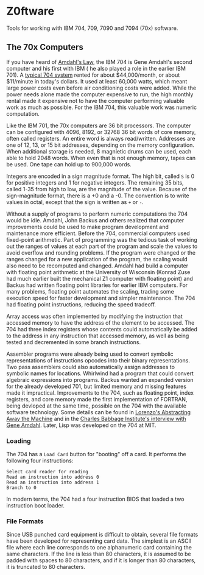 # Z0ftware
Tools for working with IBM 704, 709, 7090 and 7094 (70x) software.

## The 70x Computers

If you have heard of [Amdahl's Law](https://en.wikipedia.org/wiki/Amdahl%27s_law), the IBM 704 is Gene Amdahl's second computer and his first with IBM ( he also played a role in the earlier IBM 701). A [typical 704 system](https://ed-thelen.org/comp-hist/BRL61-ibm0704.html) rented for about $44,000/month, or about $11/minute in today's dollars. It used at least 60,000 watts, which meant large power costs even before air conditioning costs were added. While the power needs alone made the computer expensive to run, the high monthly rental made it expensive not to have the computer performing valuable work as much as possible. For the IBM 704, this valuable work was numeric computation.

Like the IBM 701, the 70x computers are 36 bit processors. The computer can be configured with 4096, 8192, or 32768 36 bit words of core memory, often called registers. An entire word is always read/written. Addresses are one of 12, 13, or 15 bit addresses, depending on the memory configuration.  When additional storage is needed, 8 magnietic drums can be used, each able to hold 2048 words. When even that is not enough memory, tapes can be used. One tape can hold up to 900,000 words.

Integers are encoded in a sign magnitude format. The high bit, called `S` is 0 for positive integers and 1 for negative integers. The remaining 35 bits, called 1-35 from high to low, are the magnitude of the value. Because of the sign-magnitude format, there is a +0 and a -0. The convention is to write values in octal, except that the sign is written as `+` or `-`.

Without a supply of programs to perform numeric computations the 704 would be idle. Amdahl, John Backus and others realized that computer improvements could be used to make program development and maintenance more efficient. Before the 704, commercial computers used fixed-point arithmetic. Part of programming was the tedious task of working out the ranges of values at each part of the program and scale the values to avoid overflow and rounding problems. If the program were changed or the ranges changed for a new application of the program, the scaling would also need to be recomputed and changed. Amdahl had build a computer with floating point arithmetic at the University of Wisconsin (Konrad Zuse had much earlier built the mechanical Z1 computer with floating point) and Backus had written floating point libraries for earlier IBM computers. For many problems, floating point automates the scaling, trading some execution speed for faster development and simpler maintenance. The 704 had floating point instructions, reducing the speed tradeoff.

Array access was often implemented by modifying the instruction that accessed memory to have the address of the element to be accessed. The 704 had three index registers whose contents could automatically be added to the address in any instruction that accessed memory, as well as being tested and decremented in some branch instructions.

Assembler programs were already being used to convert symbolic representations of instructions opcodes into their binary representations. Two pass assemblers could also automatically assign addresses to symbolic names for locations. Whirlwind had a program that could convert algebraic expressions into programs. Backus wanted an expanded version for the already developed 701, but limited memory and missing features made it impractical. Improvements to the 704, such as floating point, index registers, and core memory made the first implementation of FORTRAN, being devloped at the same time, possible on the 704 with the available software technology. Some details can be found in [Lorenzo's Abstracting Away the Machine](https://www.amazon.com/Abstracting-Away-Machine-Programming-TRANslation/dp/1082395943) and in the [Charles Babbage Institute's interview with Gene Amdahl](https://conservancy.umn.edu/bitstream/handle/11299/104341/oh107gma.pdf). Later, Lisp was developed on the 704 at MIT.

### Loading

The 704 has a `Load Card` button for "booting" off a card. It performs the following four instructions:

```
Select card reader for reading
Read an instruction into address 0
Read an instruction into address 1
Branch to 0
```
In modern terms, the 704 had a four instruction BIOS that loaded a two instruction boot loader.

### File Formats

Since USB punched card equipment is difficult to obtain, several file formats have been developed for representing card data. The simplest is an ASCII file where each line corresponds to one alphanumeric card containing the same characters. If the line is less than 80 characters, it is assumed to be padded with spaces to 80 characters, and if it is longer than 80 characters, it is truncated to 80 characters.


